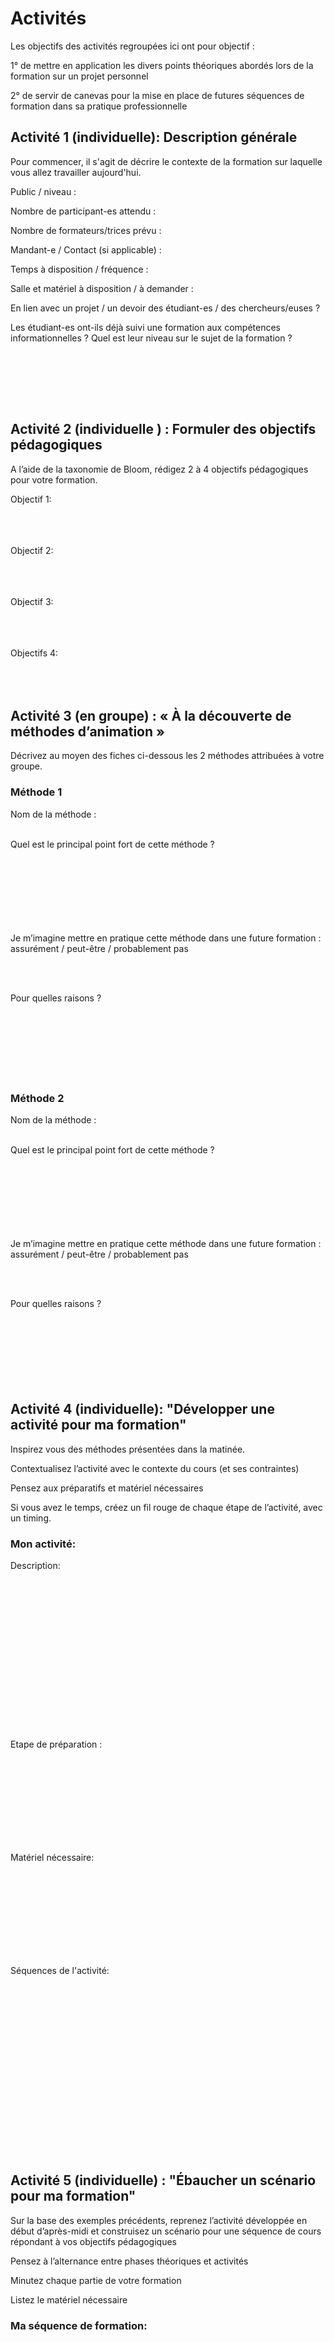 # Activités

Les objectifs des activités regroupées ici ont pour objectif :

1° de mettre en application les divers points théoriques abordés lors de la formation sur un projet personnel

2° de servir de canevas pour la mise en place de futures séquences de formation dans sa pratique professionnelle

## Activité 1 (individuelle): Description générale

Pour commencer, il s'agit de décrire le contexte de la formation sur laquelle vous allez travailler aujourd'hui. 

Public / niveau :


Nombre de participant-es attendu :


Nombre de formateurs/trices prévu :


Mandant-e / Contact (si applicable) :


Temps à disposition / fréquence :


Salle et matériel à disposition / à demander :


En lien avec un projet / un devoir des étudiant-es / des chercheurs/euses ?


Les étudiant-es ont-ils déjà suivi une formation aux compétences informationnelles ? Quel est leur niveau sur le sujet de la formation ?

<br/><br/>

<br/><br/>

## Activité 2 (individuelle ) : Formuler des objectifs pédagogiques

A l’aide de la taxonomie de Bloom, rédigez 2 à 4 objectifs pédagogiques pour votre formation.

Objectif 1:
<br/><br/>
<br/><br/>

Objectif 2: 
<br/><br/>
<br/><br/>

Objectif 3:
<br/><br/>
<br/><br/>

Objectifs 4:
<br/><br/>
<br/><br/>


## Activité 3 (en groupe) : « À la découverte de méthodes d’animation »

Décrivez au moyen des fiches ci-dessous les 2 méthodes attribuées à votre groupe.

### Méthode 1

Nom de la méthode :
<br/><br/>


Quel est le principal point fort de cette méthode ?
<br/><br/>
<br/><br/>
<br/><br/>
<br/><br/>


Je m’imagine mettre en pratique cette méthode dans une future formation : assurément / peut-être / probablement pas

<br/><br/>


Pour quelles raisons ?
<br/><br/>
<br/><br/>
<br/><br/>
<br/><br/>



     
     
### Méthode 2
Nom de la méthode :
<br/><br/>


Quel est le principal point fort de cette méthode ?
<br/><br/>
<br/><br/>
<br/><br/>
<br/><br/>


Je m’imagine mettre en pratique cette méthode dans une future formation : assurément / peut-être / probablement pas

<br/><br/>


Pour quelles raisons ?
<br/><br/>
<br/><br/>
<br/><br/>
<br/><br/>

     
     
     
     
     

## Activité 4 (individuelle): "Développer une activité pour ma formation"

Inspirez vous des méthodes présentées dans la matinée. 

Contextualisez l’activité avec le contexte du cours (et ses contraintes)

Pensez aux préparatifs et matériel nécessaires

Si vous avez le temps, créez un fil rouge de chaque étape de l’activité, avec un timing.


### Mon activité: 

Description:
<br/><br/>
<br/><br/>
<br/><br/>
<br/><br/>
<br/><br/>
<br/><br/>
<br/><br/>
<br/><br/>


Etape de préparation :

<br/><br/>
<br/><br/>
<br/><br/>
<br/><br/>

Matériel nécessaire:

<br/><br/>
<br/><br/>
<br/><br/>
<br/><br/>

Séquences de l'activité: 



<br/><br/>
<br/><br/>
<br/><br/>
<br/><br/>
<br/><br/>
<br/><br/>
<br/><br/>
<br/><br/>






## Activité 5 (individuelle) : "Ébaucher un scénario pour ma formation"

Sur la base des exemples précédents, reprenez l’activité développée en début d’après-midi et construisez un scénario pour une séquence de cours répondant à vos objectifs pédagogiques

Pensez à l’alternance entre phases théoriques et activités

Minutez chaque partie de votre formation

Listez le matériel nécessaire

### Ma séquence de formation: 

<br/><br/>
<br/><br/>
<br/><br/>
<br/><br/>

<br/><br/>
<br/><br/>
<br/><br/>
<br/><br/>

<br/><br/>
<br/><br/>
<br/><br/>
<br/><br/>

<br/><br/>
<br/><br/>
<br/><br/>
<br/><br/>

<br/><br/>
<br/><br/>
<br/><br/>
<br/><br/>


## Activité 6 (en binôme/trinôme) : "Réflexion sur les scénarios de formation"

Présentez respectivement vos scénarios de formation et confrontez-les aux questions suivantes :

L’alignement pédagogique (rapport entre les activités et les objectifs) fait-il sens ?

<br/><br/>
<br/><br/>
<br/><br/>
<br/><br/>


Le rapport temps/contenu semble-t-il réaliste ?

<br/><br/>
<br/><br/>
<br/><br/>
<br/><br/>




Y a-t-il des points sur lesquels il faudrait être particulièrement attentif lors de la préparation ou de l’animation de cette formation ?

<br/><br/>
<br/><br/>
<br/><br/>
<br/><br/>

